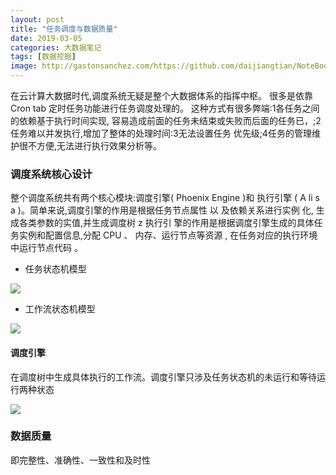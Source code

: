 ```yaml
---
layout: post
title: "任务调度与数据质量"
date: 2019-03-05
categories: 大数据笔记
tags: [数据挖掘]
image: http://gastonsanchez.com/https://github.com/daijiangtian/NoteBook/blob/master/机器学习/时间序列/https://github.com/daijiangtian/NoteBook/blob/master/机器学习/时间序列/https://github.com/daijiangtian/NoteBook/blob/master/机器学习/时间序列/images/blog/mathjax_logo.png?raw=true?raw=true?raw=true
---
```


在云计算大数据时代,调度系统无疑是整个大数据体系的指挥中枢。
很多是依靠 Cron tab 定时任务功能进行任务调度处理的。
这种方式有很多弊端:1各任务之间的依赖基于执行时间实现,
容易造成前面的任务未结束或失败而后面的任务已，;2任务难以并发执行,增加了整体的处理时间:3无法设置任务
优先级;4任务的管理维护很不方便,无法进行执行效果分析等。

<!-- more -->

### 调度系统核心设计

整个调度系统共有两个核心模块:调度引擎( Phoenix Engine )和
执行引擎 ( A li s a )。简单来说,调度引擎的作用是根据任务节点属性 以
及依赖关系进行实例 化, 生成各类参数的实值,并生成调度树 z 执行引
擎的作用是根据调度引擎生成的具体任务实例和配置信息,分配 CPU 、
内存、运行节点等资源 , 在任务对应的执行环境中运行节点代码 。

- 任务状态机模型

![](https://github.com/daijiangtian/images/blob/master/%E4%BB%BB%E5%8A%A1%E7%8A%B6%E6%80%81%E6%9C%BA%E6%A8%A1%E5%9E%8B.png?raw=true)

- 工作流状态机模型

![](https://github.com/daijiangtian/images/blob/master/%E5%B7%A5%E4%BD%9C%E6%B5%81%E7%8A%B6%E6%80%81%E6%9C%BA%E6%A8%A1%E5%9E%8B.png?raw=true)

#### 调度引擎

在调度树中生成具体执行的工作流。调度引擎只涉及任务状态机的未运行和等待运行两种状态

![](https://github.com/daijiangtian/images/blob/master/%E8%B0%83%E5%BA%A6%E5%BC%95%E6%93%8E.png?raw=true)

### 数据质量

即完整性、准确性、一致性和及时性

